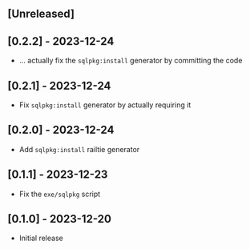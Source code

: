## [Unreleased]

## [0.2.2] - 2023-12-24

- ... actually fix the `sqlpkg:install` generator by committing the code

## [0.2.1] - 2023-12-24

- Fix `sqlpkg:install` generator by actually requiring it

## [0.2.0] - 2023-12-24

- Add `sqlpkg:install` railtie generator

## [0.1.1] - 2023-12-23

- Fix the `exe/sqlpkg` script

## [0.1.0] - 2023-12-20

- Initial release
